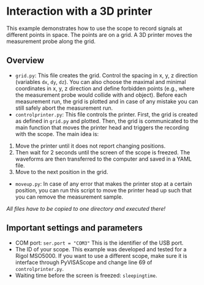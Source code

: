 # Interaction with a 3D printer

This example demonstrates how to use the scope
to record signals at different points in space.
The points are on a grid.
A 3D printer moves the measurement probe along the grid.

## Overview

* `grid.py`:
This file creates the grid.
Control the spacing in x, y, z direction (variables `dx`, `dy`, `dz`).
You can also choose the maximal and minimal coordinates in x, y, z direction
and define forbidden points (e.g., where the measurement probe would collide with
and object).
Before each measurement run, the grid is plotted and in case of any mistake 
you can still safely abort the measurement run.
* `controlprinter.py`:
This file controls the printer. 
First, the grid is created as defined in `grid.py` and plotted.
Then, the grid is communicated to the main function that moves
the printer head and triggers the recording with the scope.
The main idea is:
1. Move the printer until it does not report changing positions.
2. Then wait for 2 seconds until the screen of the scope is freezed.
   The waveforms are then transferred to the computer and saved in a 
   YAML file.
3. Move to the next position in the grid.
* `moveup.py`:
In case of any error that makes the printer stop at a certain position,
you can run this script to move the printer head up such that you can
remove the measurement sample.

*All files have to be copied to one directory and executed there!*


## Important settings and parameters

* COM port: `ser.port = "COM3"`
  This is the identifier of the USB port.
* The ID of your scope. This example was developed and tested for a Rigol MSO5000. 
  If you want to use a different scope, make sure it is interface through PyVISAScope
  and change line 69 of `controlprinter.py`.
* Waiting time before the screen is freezed: `sleepingtime`. 
